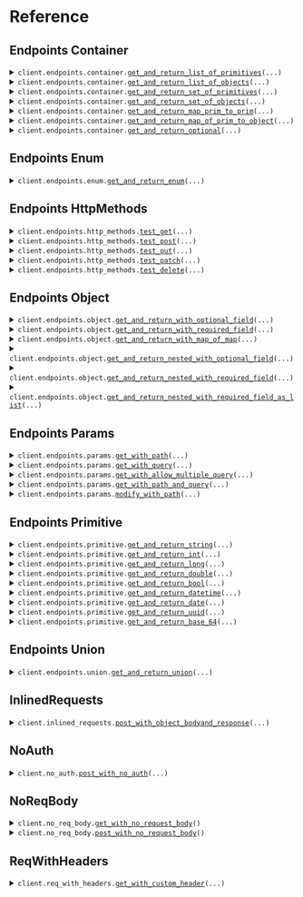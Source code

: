 # Reference
## Endpoints Container
<details><summary><code>client.endpoints.container.<a href="src/seed/endpoints/container/client.py">get_and_return_list_of_primitives</a>(...)</code></summary>
<dl>
<dd>

#### 🔌 Usage

<dl>
<dd>

<dl>
<dd>

```python
from seed.client import SeedExhaustive

client = SeedExhaustive(
    token="YOUR_TOKEN",
    base_url="https://yourhost.com/path/to/api",
)
client.endpoints.container.get_and_return_list_of_primitives(
    request=["string"],
)

```
</dd>
</dl>
</dd>
</dl>

#### ⚙️ Parameters

<dl>
<dd>

<dl>
<dd>

**request:** `typing.Sequence[str]` 
    
</dd>
</dl>

<dl>
<dd>

**request_options:** `typing.Optional[RequestOptions]` — Request-specific configuration.
    
</dd>
</dl>
</dd>
</dl>


</dd>
</dl>
</details>

<details><summary><code>client.endpoints.container.<a href="src/seed/endpoints/container/client.py">get_and_return_list_of_objects</a>(...)</code></summary>
<dl>
<dd>

#### 🔌 Usage

<dl>
<dd>

<dl>
<dd>

```python
from seed.client import SeedExhaustive
from seed.types import ObjectWithRequiredField

client = SeedExhaustive(
    token="YOUR_TOKEN",
    base_url="https://yourhost.com/path/to/api",
)
client.endpoints.container.get_and_return_list_of_objects(
    request=[
        ObjectWithRequiredField(
            string="string",
        )
    ],
)

```
</dd>
</dl>
</dd>
</dl>

#### ⚙️ Parameters

<dl>
<dd>

<dl>
<dd>

**request:** `typing.Sequence[ObjectWithRequiredField]` 
    
</dd>
</dl>

<dl>
<dd>

**request_options:** `typing.Optional[RequestOptions]` — Request-specific configuration.
    
</dd>
</dl>
</dd>
</dl>


</dd>
</dl>
</details>

<details><summary><code>client.endpoints.container.<a href="src/seed/endpoints/container/client.py">get_and_return_set_of_primitives</a>(...)</code></summary>
<dl>
<dd>

#### 🔌 Usage

<dl>
<dd>

<dl>
<dd>

```python
from seed.client import SeedExhaustive

client = SeedExhaustive(
    token="YOUR_TOKEN",
    base_url="https://yourhost.com/path/to/api",
)
client.endpoints.container.get_and_return_set_of_primitives(
    request={"string"},
)

```
</dd>
</dl>
</dd>
</dl>

#### ⚙️ Parameters

<dl>
<dd>

<dl>
<dd>

**request:** `typing.Set[str]` 
    
</dd>
</dl>

<dl>
<dd>

**request_options:** `typing.Optional[RequestOptions]` — Request-specific configuration.
    
</dd>
</dl>
</dd>
</dl>


</dd>
</dl>
</details>

<details><summary><code>client.endpoints.container.<a href="src/seed/endpoints/container/client.py">get_and_return_set_of_objects</a>(...)</code></summary>
<dl>
<dd>

#### 🔌 Usage

<dl>
<dd>

<dl>
<dd>

```python
from seed.client import SeedExhaustive
from seed.types import ObjectWithRequiredField

client = SeedExhaustive(
    token="YOUR_TOKEN",
    base_url="https://yourhost.com/path/to/api",
)
client.endpoints.container.get_and_return_set_of_objects(
    request={
        ObjectWithRequiredField(
            string="string",
        )
    },
)

```
</dd>
</dl>
</dd>
</dl>

#### ⚙️ Parameters

<dl>
<dd>

<dl>
<dd>

**request:** `typing.Sequence[ObjectWithRequiredField]` 
    
</dd>
</dl>

<dl>
<dd>

**request_options:** `typing.Optional[RequestOptions]` — Request-specific configuration.
    
</dd>
</dl>
</dd>
</dl>


</dd>
</dl>
</details>

<details><summary><code>client.endpoints.container.<a href="src/seed/endpoints/container/client.py">get_and_return_map_prim_to_prim</a>(...)</code></summary>
<dl>
<dd>

#### 🔌 Usage

<dl>
<dd>

<dl>
<dd>

```python
from seed.client import SeedExhaustive

client = SeedExhaustive(
    token="YOUR_TOKEN",
    base_url="https://yourhost.com/path/to/api",
)
client.endpoints.container.get_and_return_map_prim_to_prim(
    request={"string": "string"},
)

```
</dd>
</dl>
</dd>
</dl>

#### ⚙️ Parameters

<dl>
<dd>

<dl>
<dd>

**request:** `typing.Dict[str, str]` 
    
</dd>
</dl>

<dl>
<dd>

**request_options:** `typing.Optional[RequestOptions]` — Request-specific configuration.
    
</dd>
</dl>
</dd>
</dl>


</dd>
</dl>
</details>

<details><summary><code>client.endpoints.container.<a href="src/seed/endpoints/container/client.py">get_and_return_map_of_prim_to_object</a>(...)</code></summary>
<dl>
<dd>

#### 🔌 Usage

<dl>
<dd>

<dl>
<dd>

```python
from seed.client import SeedExhaustive
from seed.types import ObjectWithRequiredField

client = SeedExhaustive(
    token="YOUR_TOKEN",
    base_url="https://yourhost.com/path/to/api",
)
client.endpoints.container.get_and_return_map_of_prim_to_object(
    request={
        "string": ObjectWithRequiredField(
            string="string",
        )
    },
)

```
</dd>
</dl>
</dd>
</dl>

#### ⚙️ Parameters

<dl>
<dd>

<dl>
<dd>

**request:** `typing.Dict[str, ObjectWithRequiredField]` 
    
</dd>
</dl>

<dl>
<dd>

**request_options:** `typing.Optional[RequestOptions]` — Request-specific configuration.
    
</dd>
</dl>
</dd>
</dl>


</dd>
</dl>
</details>

<details><summary><code>client.endpoints.container.<a href="src/seed/endpoints/container/client.py">get_and_return_optional</a>(...)</code></summary>
<dl>
<dd>

#### 🔌 Usage

<dl>
<dd>

<dl>
<dd>

```python
from seed.client import SeedExhaustive
from seed.types import ObjectWithRequiredField

client = SeedExhaustive(
    token="YOUR_TOKEN",
    base_url="https://yourhost.com/path/to/api",
)
client.endpoints.container.get_and_return_optional(
    request=ObjectWithRequiredField(
        string="string",
    ),
)

```
</dd>
</dl>
</dd>
</dl>

#### ⚙️ Parameters

<dl>
<dd>

<dl>
<dd>

**request:** `typing.Optional[ObjectWithRequiredField]` 
    
</dd>
</dl>

<dl>
<dd>

**request_options:** `typing.Optional[RequestOptions]` — Request-specific configuration.
    
</dd>
</dl>
</dd>
</dl>


</dd>
</dl>
</details>

## Endpoints Enum
<details><summary><code>client.endpoints.enum.<a href="src/seed/endpoints/enum/client.py">get_and_return_enum</a>(...)</code></summary>
<dl>
<dd>

#### 🔌 Usage

<dl>
<dd>

<dl>
<dd>

```python
from seed.client import SeedExhaustive

client = SeedExhaustive(
    token="YOUR_TOKEN",
    base_url="https://yourhost.com/path/to/api",
)
client.endpoints.enum.get_and_return_enum(
    request="SUNNY",
)

```
</dd>
</dl>
</dd>
</dl>

#### ⚙️ Parameters

<dl>
<dd>

<dl>
<dd>

**request:** `WeatherReport` 
    
</dd>
</dl>

<dl>
<dd>

**request_options:** `typing.Optional[RequestOptions]` — Request-specific configuration.
    
</dd>
</dl>
</dd>
</dl>


</dd>
</dl>
</details>

## Endpoints HttpMethods
<details><summary><code>client.endpoints.http_methods.<a href="src/seed/endpoints/http_methods/client.py">test_get</a>(...)</code></summary>
<dl>
<dd>

#### 🔌 Usage

<dl>
<dd>

<dl>
<dd>

```python
from seed.client import SeedExhaustive

client = SeedExhaustive(
    token="YOUR_TOKEN",
    base_url="https://yourhost.com/path/to/api",
)
client.endpoints.http_methods.test_get(
    id="string",
)

```
</dd>
</dl>
</dd>
</dl>

#### ⚙️ Parameters

<dl>
<dd>

<dl>
<dd>

**id:** `str` 
    
</dd>
</dl>

<dl>
<dd>

**request_options:** `typing.Optional[RequestOptions]` — Request-specific configuration.
    
</dd>
</dl>
</dd>
</dl>


</dd>
</dl>
</details>

<details><summary><code>client.endpoints.http_methods.<a href="src/seed/endpoints/http_methods/client.py">test_post</a>(...)</code></summary>
<dl>
<dd>

#### 🔌 Usage

<dl>
<dd>

<dl>
<dd>

```python
from seed.client import SeedExhaustive

client = SeedExhaustive(
    token="YOUR_TOKEN",
    base_url="https://yourhost.com/path/to/api",
)
client.endpoints.http_methods.test_post(
    string="string",
)

```
</dd>
</dl>
</dd>
</dl>

#### ⚙️ Parameters

<dl>
<dd>

<dl>
<dd>

**string:** `str` 
    
</dd>
</dl>

<dl>
<dd>

**request_options:** `typing.Optional[RequestOptions]` — Request-specific configuration.
    
</dd>
</dl>
</dd>
</dl>


</dd>
</dl>
</details>

<details><summary><code>client.endpoints.http_methods.<a href="src/seed/endpoints/http_methods/client.py">test_put</a>(...)</code></summary>
<dl>
<dd>

#### 🔌 Usage

<dl>
<dd>

<dl>
<dd>

```python
from seed.client import SeedExhaustive

client = SeedExhaustive(
    token="YOUR_TOKEN",
    base_url="https://yourhost.com/path/to/api",
)
client.endpoints.http_methods.test_put(
    id="string",
    string="string",
)

```
</dd>
</dl>
</dd>
</dl>

#### ⚙️ Parameters

<dl>
<dd>

<dl>
<dd>

**id:** `str` 
    
</dd>
</dl>

<dl>
<dd>

**string:** `str` 
    
</dd>
</dl>

<dl>
<dd>

**request_options:** `typing.Optional[RequestOptions]` — Request-specific configuration.
    
</dd>
</dl>
</dd>
</dl>


</dd>
</dl>
</details>

<details><summary><code>client.endpoints.http_methods.<a href="src/seed/endpoints/http_methods/client.py">test_patch</a>(...)</code></summary>
<dl>
<dd>

#### 🔌 Usage

<dl>
<dd>

<dl>
<dd>

```python
import datetime
import uuid

from seed.client import SeedExhaustive

client = SeedExhaustive(
    token="YOUR_TOKEN",
    base_url="https://yourhost.com/path/to/api",
)
client.endpoints.http_methods.test_patch(
    id="string",
    string="string",
    integer=1,
    long_=1000000,
    double=1.1,
    bool_=True,
    datetime=datetime.datetime.fromisoformat(
        "2024-01-15 09:30:00+00:00",
    ),
    date=datetime.date.fromisoformat(
        "2023-01-15",
    ),
    uuid_=uuid.UUID(
        "d5e9c84f-c2b2-4bf4-b4b0-7ffd7a9ffc32",
    ),
    base_64="SGVsbG8gd29ybGQh",
    list_=["string"],
    set_={"string"},
    map_={1: "string"},
    bigint="123456789123456789",
)

```
</dd>
</dl>
</dd>
</dl>

#### ⚙️ Parameters

<dl>
<dd>

<dl>
<dd>

**id:** `str` 
    
</dd>
</dl>

<dl>
<dd>

**string:** `typing.Optional[str]` 
    
</dd>
</dl>

<dl>
<dd>

**integer:** `typing.Optional[int]` 
    
</dd>
</dl>

<dl>
<dd>

**long_:** `typing.Optional[int]` 
    
</dd>
</dl>

<dl>
<dd>

**double:** `typing.Optional[float]` 
    
</dd>
</dl>

<dl>
<dd>

**bool_:** `typing.Optional[bool]` 
    
</dd>
</dl>

<dl>
<dd>

**datetime:** `typing.Optional[dt.datetime]` 
    
</dd>
</dl>

<dl>
<dd>

**date:** `typing.Optional[dt.date]` 
    
</dd>
</dl>

<dl>
<dd>

**uuid_:** `typing.Optional[uuid.UUID]` 
    
</dd>
</dl>

<dl>
<dd>

**base_64:** `typing.Optional[str]` 
    
</dd>
</dl>

<dl>
<dd>

**list_:** `typing.Optional[typing.Sequence[str]]` 
    
</dd>
</dl>

<dl>
<dd>

**set_:** `typing.Optional[typing.Set[str]]` 
    
</dd>
</dl>

<dl>
<dd>

**map_:** `typing.Optional[typing.Dict[int, str]]` 
    
</dd>
</dl>

<dl>
<dd>

**bigint:** `typing.Optional[str]` 
    
</dd>
</dl>

<dl>
<dd>

**request_options:** `typing.Optional[RequestOptions]` — Request-specific configuration.
    
</dd>
</dl>
</dd>
</dl>


</dd>
</dl>
</details>

<details><summary><code>client.endpoints.http_methods.<a href="src/seed/endpoints/http_methods/client.py">test_delete</a>(...)</code></summary>
<dl>
<dd>

#### 🔌 Usage

<dl>
<dd>

<dl>
<dd>

```python
from seed.client import SeedExhaustive

client = SeedExhaustive(
    token="YOUR_TOKEN",
    base_url="https://yourhost.com/path/to/api",
)
client.endpoints.http_methods.test_delete(
    id="string",
)

```
</dd>
</dl>
</dd>
</dl>

#### ⚙️ Parameters

<dl>
<dd>

<dl>
<dd>

**id:** `str` 
    
</dd>
</dl>

<dl>
<dd>

**request_options:** `typing.Optional[RequestOptions]` — Request-specific configuration.
    
</dd>
</dl>
</dd>
</dl>


</dd>
</dl>
</details>

## Endpoints Object
<details><summary><code>client.endpoints.object.<a href="src/seed/endpoints/object/client.py">get_and_return_with_optional_field</a>(...)</code></summary>
<dl>
<dd>

#### 🔌 Usage

<dl>
<dd>

<dl>
<dd>

```python
import datetime
import uuid

from seed.client import SeedExhaustive

client = SeedExhaustive(
    token="YOUR_TOKEN",
    base_url="https://yourhost.com/path/to/api",
)
client.endpoints.object.get_and_return_with_optional_field(
    string="string",
    integer=1,
    long_=1000000,
    double=1.1,
    bool_=True,
    datetime=datetime.datetime.fromisoformat(
        "2024-01-15 09:30:00+00:00",
    ),
    date=datetime.date.fromisoformat(
        "2023-01-15",
    ),
    uuid_=uuid.UUID(
        "d5e9c84f-c2b2-4bf4-b4b0-7ffd7a9ffc32",
    ),
    base_64="SGVsbG8gd29ybGQh",
    list_=["string"],
    set_={"string"},
    map_={1: "string"},
    bigint="123456789123456789",
)

```
</dd>
</dl>
</dd>
</dl>

#### ⚙️ Parameters

<dl>
<dd>

<dl>
<dd>

**string:** `typing.Optional[str]` 
    
</dd>
</dl>

<dl>
<dd>

**integer:** `typing.Optional[int]` 
    
</dd>
</dl>

<dl>
<dd>

**long_:** `typing.Optional[int]` 
    
</dd>
</dl>

<dl>
<dd>

**double:** `typing.Optional[float]` 
    
</dd>
</dl>

<dl>
<dd>

**bool_:** `typing.Optional[bool]` 
    
</dd>
</dl>

<dl>
<dd>

**datetime:** `typing.Optional[dt.datetime]` 
    
</dd>
</dl>

<dl>
<dd>

**date:** `typing.Optional[dt.date]` 
    
</dd>
</dl>

<dl>
<dd>

**uuid_:** `typing.Optional[uuid.UUID]` 
    
</dd>
</dl>

<dl>
<dd>

**base_64:** `typing.Optional[str]` 
    
</dd>
</dl>

<dl>
<dd>

**list_:** `typing.Optional[typing.Sequence[str]]` 
    
</dd>
</dl>

<dl>
<dd>

**set_:** `typing.Optional[typing.Set[str]]` 
    
</dd>
</dl>

<dl>
<dd>

**map_:** `typing.Optional[typing.Dict[int, str]]` 
    
</dd>
</dl>

<dl>
<dd>

**bigint:** `typing.Optional[str]` 
    
</dd>
</dl>

<dl>
<dd>

**request_options:** `typing.Optional[RequestOptions]` — Request-specific configuration.
    
</dd>
</dl>
</dd>
</dl>


</dd>
</dl>
</details>

<details><summary><code>client.endpoints.object.<a href="src/seed/endpoints/object/client.py">get_and_return_with_required_field</a>(...)</code></summary>
<dl>
<dd>

#### 🔌 Usage

<dl>
<dd>

<dl>
<dd>

```python
from seed.client import SeedExhaustive

client = SeedExhaustive(
    token="YOUR_TOKEN",
    base_url="https://yourhost.com/path/to/api",
)
client.endpoints.object.get_and_return_with_required_field(
    string="string",
)

```
</dd>
</dl>
</dd>
</dl>

#### ⚙️ Parameters

<dl>
<dd>

<dl>
<dd>

**string:** `str` 
    
</dd>
</dl>

<dl>
<dd>

**request_options:** `typing.Optional[RequestOptions]` — Request-specific configuration.
    
</dd>
</dl>
</dd>
</dl>


</dd>
</dl>
</details>

<details><summary><code>client.endpoints.object.<a href="src/seed/endpoints/object/client.py">get_and_return_with_map_of_map</a>(...)</code></summary>
<dl>
<dd>

#### 🔌 Usage

<dl>
<dd>

<dl>
<dd>

```python
from seed.client import SeedExhaustive

client = SeedExhaustive(
    token="YOUR_TOKEN",
    base_url="https://yourhost.com/path/to/api",
)
client.endpoints.object.get_and_return_with_map_of_map(
    map_={"string": {"string": "string"}},
)

```
</dd>
</dl>
</dd>
</dl>

#### ⚙️ Parameters

<dl>
<dd>

<dl>
<dd>

**map_:** `typing.Dict[str, typing.Dict[str, str]]` 
    
</dd>
</dl>

<dl>
<dd>

**request_options:** `typing.Optional[RequestOptions]` — Request-specific configuration.
    
</dd>
</dl>
</dd>
</dl>


</dd>
</dl>
</details>

<details><summary><code>client.endpoints.object.<a href="src/seed/endpoints/object/client.py">get_and_return_nested_with_optional_field</a>(...)</code></summary>
<dl>
<dd>

#### 🔌 Usage

<dl>
<dd>

<dl>
<dd>

```python
import datetime
import uuid

from seed.client import SeedExhaustive
from seed.types import ObjectWithOptionalField

client = SeedExhaustive(
    token="YOUR_TOKEN",
    base_url="https://yourhost.com/path/to/api",
)
client.endpoints.object.get_and_return_nested_with_optional_field(
    string="string",
    nested_object=ObjectWithOptionalField(
        string="string",
        integer=1,
        long_=1000000,
        double=1.1,
        bool_=True,
        datetime=datetime.datetime.fromisoformat(
            "2024-01-15 09:30:00+00:00",
        ),
        date=datetime.date.fromisoformat(
            "2023-01-15",
        ),
        uuid_=uuid.UUID(
            "d5e9c84f-c2b2-4bf4-b4b0-7ffd7a9ffc32",
        ),
        base_64="SGVsbG8gd29ybGQh",
        list_=["string"],
        set_={"string"},
        map_={1: "string"},
        bigint="123456789123456789",
    ),
)

```
</dd>
</dl>
</dd>
</dl>

#### ⚙️ Parameters

<dl>
<dd>

<dl>
<dd>

**string:** `typing.Optional[str]` 
    
</dd>
</dl>

<dl>
<dd>

**nested_object:** `typing.Optional[ObjectWithOptionalField]` 
    
</dd>
</dl>

<dl>
<dd>

**request_options:** `typing.Optional[RequestOptions]` — Request-specific configuration.
    
</dd>
</dl>
</dd>
</dl>


</dd>
</dl>
</details>

<details><summary><code>client.endpoints.object.<a href="src/seed/endpoints/object/client.py">get_and_return_nested_with_required_field</a>(...)</code></summary>
<dl>
<dd>

#### 🔌 Usage

<dl>
<dd>

<dl>
<dd>

```python
import datetime
import uuid

from seed.client import SeedExhaustive
from seed.types import ObjectWithOptionalField

client = SeedExhaustive(
    token="YOUR_TOKEN",
    base_url="https://yourhost.com/path/to/api",
)
client.endpoints.object.get_and_return_nested_with_required_field(
    string_="string",
    string="string",
    nested_object=ObjectWithOptionalField(
        string="string",
        integer=1,
        long_=1000000,
        double=1.1,
        bool_=True,
        datetime=datetime.datetime.fromisoformat(
            "2024-01-15 09:30:00+00:00",
        ),
        date=datetime.date.fromisoformat(
            "2023-01-15",
        ),
        uuid_=uuid.UUID(
            "d5e9c84f-c2b2-4bf4-b4b0-7ffd7a9ffc32",
        ),
        base_64="SGVsbG8gd29ybGQh",
        list_=["string"],
        set_={"string"},
        map_={1: "string"},
        bigint="123456789123456789",
    ),
)

```
</dd>
</dl>
</dd>
</dl>

#### ⚙️ Parameters

<dl>
<dd>

<dl>
<dd>

**string_:** `str` 
    
</dd>
</dl>

<dl>
<dd>

**string:** `str` 
    
</dd>
</dl>

<dl>
<dd>

**nested_object:** `ObjectWithOptionalField` 
    
</dd>
</dl>

<dl>
<dd>

**request_options:** `typing.Optional[RequestOptions]` — Request-specific configuration.
    
</dd>
</dl>
</dd>
</dl>


</dd>
</dl>
</details>

<details><summary><code>client.endpoints.object.<a href="src/seed/endpoints/object/client.py">get_and_return_nested_with_required_field_as_list</a>(...)</code></summary>
<dl>
<dd>

#### 🔌 Usage

<dl>
<dd>

<dl>
<dd>

```python
import datetime
import uuid

from seed.client import SeedExhaustive
from seed.types import NestedObjectWithRequiredField, ObjectWithOptionalField

client = SeedExhaustive(
    token="YOUR_TOKEN",
    base_url="https://yourhost.com/path/to/api",
)
client.endpoints.object.get_and_return_nested_with_required_field_as_list(
    request=[
        NestedObjectWithRequiredField(
            string="string",
            nested_object=ObjectWithOptionalField(
                string="string",
                integer=1,
                long_=1000000,
                double=1.1,
                bool_=True,
                datetime=datetime.datetime.fromisoformat(
                    "2024-01-15 09:30:00+00:00",
                ),
                date=datetime.date.fromisoformat(
                    "2023-01-15",
                ),
                uuid_=uuid.UUID(
                    "d5e9c84f-c2b2-4bf4-b4b0-7ffd7a9ffc32",
                ),
                base_64="SGVsbG8gd29ybGQh",
                list_=["string"],
                set_={"string"},
                map_={1: "string"},
                bigint="123456789123456789",
            ),
        )
    ],
)

```
</dd>
</dl>
</dd>
</dl>

#### ⚙️ Parameters

<dl>
<dd>

<dl>
<dd>

**request:** `typing.Sequence[NestedObjectWithRequiredField]` 
    
</dd>
</dl>

<dl>
<dd>

**request_options:** `typing.Optional[RequestOptions]` — Request-specific configuration.
    
</dd>
</dl>
</dd>
</dl>


</dd>
</dl>
</details>

## Endpoints Params
<details><summary><code>client.endpoints.params.<a href="src/seed/endpoints/params/client.py">get_with_path</a>(...)</code></summary>
<dl>
<dd>

#### 📝 Description

<dl>
<dd>

<dl>
<dd>

GET with path param
</dd>
</dl>
</dd>
</dl>

#### 🔌 Usage

<dl>
<dd>

<dl>
<dd>

```python
from seed.client import SeedExhaustive

client = SeedExhaustive(
    token="YOUR_TOKEN",
    base_url="https://yourhost.com/path/to/api",
)
client.endpoints.params.get_with_path(
    param="string",
)

```
</dd>
</dl>
</dd>
</dl>

#### ⚙️ Parameters

<dl>
<dd>

<dl>
<dd>

**param:** `str` 
    
</dd>
</dl>

<dl>
<dd>

**request_options:** `typing.Optional[RequestOptions]` — Request-specific configuration.
    
</dd>
</dl>
</dd>
</dl>


</dd>
</dl>
</details>

<details><summary><code>client.endpoints.params.<a href="src/seed/endpoints/params/client.py">get_with_query</a>(...)</code></summary>
<dl>
<dd>

#### 📝 Description

<dl>
<dd>

<dl>
<dd>

GET with query param
</dd>
</dl>
</dd>
</dl>

#### 🔌 Usage

<dl>
<dd>

<dl>
<dd>

```python
from seed.client import SeedExhaustive

client = SeedExhaustive(
    token="YOUR_TOKEN",
    base_url="https://yourhost.com/path/to/api",
)
client.endpoints.params.get_with_query(
    query="string",
    number=1,
)

```
</dd>
</dl>
</dd>
</dl>

#### ⚙️ Parameters

<dl>
<dd>

<dl>
<dd>

**query:** `str` 
    
</dd>
</dl>

<dl>
<dd>

**number:** `int` 
    
</dd>
</dl>

<dl>
<dd>

**request_options:** `typing.Optional[RequestOptions]` — Request-specific configuration.
    
</dd>
</dl>
</dd>
</dl>


</dd>
</dl>
</details>

<details><summary><code>client.endpoints.params.<a href="src/seed/endpoints/params/client.py">get_with_allow_multiple_query</a>(...)</code></summary>
<dl>
<dd>

#### 📝 Description

<dl>
<dd>

<dl>
<dd>

GET with multiple of same query param
</dd>
</dl>
</dd>
</dl>

#### 🔌 Usage

<dl>
<dd>

<dl>
<dd>

```python
from seed.client import SeedExhaustive

client = SeedExhaustive(
    token="YOUR_TOKEN",
    base_url="https://yourhost.com/path/to/api",
)
client.endpoints.params.get_with_allow_multiple_query(
    query="string",
    numer=1,
)

```
</dd>
</dl>
</dd>
</dl>

#### ⚙️ Parameters

<dl>
<dd>

<dl>
<dd>

**query:** `typing.Union[str, typing.Sequence[str]]` 
    
</dd>
</dl>

<dl>
<dd>

**numer:** `typing.Union[int, typing.Sequence[int]]` 
    
</dd>
</dl>

<dl>
<dd>

**request_options:** `typing.Optional[RequestOptions]` — Request-specific configuration.
    
</dd>
</dl>
</dd>
</dl>


</dd>
</dl>
</details>

<details><summary><code>client.endpoints.params.<a href="src/seed/endpoints/params/client.py">get_with_path_and_query</a>(...)</code></summary>
<dl>
<dd>

#### 📝 Description

<dl>
<dd>

<dl>
<dd>

GET with path and query params
</dd>
</dl>
</dd>
</dl>

#### 🔌 Usage

<dl>
<dd>

<dl>
<dd>

```python
from seed.client import SeedExhaustive

client = SeedExhaustive(
    token="YOUR_TOKEN",
    base_url="https://yourhost.com/path/to/api",
)
client.endpoints.params.get_with_path_and_query(
    param="string",
    query="string",
)

```
</dd>
</dl>
</dd>
</dl>

#### ⚙️ Parameters

<dl>
<dd>

<dl>
<dd>

**param:** `str` 
    
</dd>
</dl>

<dl>
<dd>

**query:** `str` 
    
</dd>
</dl>

<dl>
<dd>

**request_options:** `typing.Optional[RequestOptions]` — Request-specific configuration.
    
</dd>
</dl>
</dd>
</dl>


</dd>
</dl>
</details>

<details><summary><code>client.endpoints.params.<a href="src/seed/endpoints/params/client.py">modify_with_path</a>(...)</code></summary>
<dl>
<dd>

#### 📝 Description

<dl>
<dd>

<dl>
<dd>

PUT to update with path param
</dd>
</dl>
</dd>
</dl>

#### 🔌 Usage

<dl>
<dd>

<dl>
<dd>

```python
from seed.client import SeedExhaustive

client = SeedExhaustive(
    token="YOUR_TOKEN",
    base_url="https://yourhost.com/path/to/api",
)
client.endpoints.params.modify_with_path(
    param="string",
    request="string",
)

```
</dd>
</dl>
</dd>
</dl>

#### ⚙️ Parameters

<dl>
<dd>

<dl>
<dd>

**param:** `str` 
    
</dd>
</dl>

<dl>
<dd>

**request:** `str` 
    
</dd>
</dl>

<dl>
<dd>

**request_options:** `typing.Optional[RequestOptions]` — Request-specific configuration.
    
</dd>
</dl>
</dd>
</dl>


</dd>
</dl>
</details>

## Endpoints Primitive
<details><summary><code>client.endpoints.primitive.<a href="src/seed/endpoints/primitive/client.py">get_and_return_string</a>(...)</code></summary>
<dl>
<dd>

#### 🔌 Usage

<dl>
<dd>

<dl>
<dd>

```python
from seed.client import SeedExhaustive

client = SeedExhaustive(
    token="YOUR_TOKEN",
    base_url="https://yourhost.com/path/to/api",
)
client.endpoints.primitive.get_and_return_string(
    request="string",
)

```
</dd>
</dl>
</dd>
</dl>

#### ⚙️ Parameters

<dl>
<dd>

<dl>
<dd>

**request:** `str` 
    
</dd>
</dl>

<dl>
<dd>

**request_options:** `typing.Optional[RequestOptions]` — Request-specific configuration.
    
</dd>
</dl>
</dd>
</dl>


</dd>
</dl>
</details>

<details><summary><code>client.endpoints.primitive.<a href="src/seed/endpoints/primitive/client.py">get_and_return_int</a>(...)</code></summary>
<dl>
<dd>

#### 🔌 Usage

<dl>
<dd>

<dl>
<dd>

```python
from seed.client import SeedExhaustive

client = SeedExhaustive(
    token="YOUR_TOKEN",
    base_url="https://yourhost.com/path/to/api",
)
client.endpoints.primitive.get_and_return_int(
    request=1,
)

```
</dd>
</dl>
</dd>
</dl>

#### ⚙️ Parameters

<dl>
<dd>

<dl>
<dd>

**request:** `int` 
    
</dd>
</dl>

<dl>
<dd>

**request_options:** `typing.Optional[RequestOptions]` — Request-specific configuration.
    
</dd>
</dl>
</dd>
</dl>


</dd>
</dl>
</details>

<details><summary><code>client.endpoints.primitive.<a href="src/seed/endpoints/primitive/client.py">get_and_return_long</a>(...)</code></summary>
<dl>
<dd>

#### 🔌 Usage

<dl>
<dd>

<dl>
<dd>

```python
from seed.client import SeedExhaustive

client = SeedExhaustive(
    token="YOUR_TOKEN",
    base_url="https://yourhost.com/path/to/api",
)
client.endpoints.primitive.get_and_return_long(
    request=1000000,
)

```
</dd>
</dl>
</dd>
</dl>

#### ⚙️ Parameters

<dl>
<dd>

<dl>
<dd>

**request:** `int` 
    
</dd>
</dl>

<dl>
<dd>

**request_options:** `typing.Optional[RequestOptions]` — Request-specific configuration.
    
</dd>
</dl>
</dd>
</dl>


</dd>
</dl>
</details>

<details><summary><code>client.endpoints.primitive.<a href="src/seed/endpoints/primitive/client.py">get_and_return_double</a>(...)</code></summary>
<dl>
<dd>

#### 🔌 Usage

<dl>
<dd>

<dl>
<dd>

```python
from seed.client import SeedExhaustive

client = SeedExhaustive(
    token="YOUR_TOKEN",
    base_url="https://yourhost.com/path/to/api",
)
client.endpoints.primitive.get_and_return_double(
    request=1.1,
)

```
</dd>
</dl>
</dd>
</dl>

#### ⚙️ Parameters

<dl>
<dd>

<dl>
<dd>

**request:** `float` 
    
</dd>
</dl>

<dl>
<dd>

**request_options:** `typing.Optional[RequestOptions]` — Request-specific configuration.
    
</dd>
</dl>
</dd>
</dl>


</dd>
</dl>
</details>

<details><summary><code>client.endpoints.primitive.<a href="src/seed/endpoints/primitive/client.py">get_and_return_bool</a>(...)</code></summary>
<dl>
<dd>

#### 🔌 Usage

<dl>
<dd>

<dl>
<dd>

```python
from seed.client import SeedExhaustive

client = SeedExhaustive(
    token="YOUR_TOKEN",
    base_url="https://yourhost.com/path/to/api",
)
client.endpoints.primitive.get_and_return_bool(
    request=True,
)

```
</dd>
</dl>
</dd>
</dl>

#### ⚙️ Parameters

<dl>
<dd>

<dl>
<dd>

**request:** `bool` 
    
</dd>
</dl>

<dl>
<dd>

**request_options:** `typing.Optional[RequestOptions]` — Request-specific configuration.
    
</dd>
</dl>
</dd>
</dl>


</dd>
</dl>
</details>

<details><summary><code>client.endpoints.primitive.<a href="src/seed/endpoints/primitive/client.py">get_and_return_datetime</a>(...)</code></summary>
<dl>
<dd>

#### 🔌 Usage

<dl>
<dd>

<dl>
<dd>

```python
import datetime

from seed.client import SeedExhaustive

client = SeedExhaustive(
    token="YOUR_TOKEN",
    base_url="https://yourhost.com/path/to/api",
)
client.endpoints.primitive.get_and_return_datetime(
    request=datetime.datetime.fromisoformat(
        "2024-01-15 09:30:00+00:00",
    ),
)

```
</dd>
</dl>
</dd>
</dl>

#### ⚙️ Parameters

<dl>
<dd>

<dl>
<dd>

**request:** `dt.datetime` 
    
</dd>
</dl>

<dl>
<dd>

**request_options:** `typing.Optional[RequestOptions]` — Request-specific configuration.
    
</dd>
</dl>
</dd>
</dl>


</dd>
</dl>
</details>

<details><summary><code>client.endpoints.primitive.<a href="src/seed/endpoints/primitive/client.py">get_and_return_date</a>(...)</code></summary>
<dl>
<dd>

#### 🔌 Usage

<dl>
<dd>

<dl>
<dd>

```python
import datetime

from seed.client import SeedExhaustive

client = SeedExhaustive(
    token="YOUR_TOKEN",
    base_url="https://yourhost.com/path/to/api",
)
client.endpoints.primitive.get_and_return_date(
    request=datetime.date.fromisoformat(
        "2023-01-15",
    ),
)

```
</dd>
</dl>
</dd>
</dl>

#### ⚙️ Parameters

<dl>
<dd>

<dl>
<dd>

**request:** `dt.date` 
    
</dd>
</dl>

<dl>
<dd>

**request_options:** `typing.Optional[RequestOptions]` — Request-specific configuration.
    
</dd>
</dl>
</dd>
</dl>


</dd>
</dl>
</details>

<details><summary><code>client.endpoints.primitive.<a href="src/seed/endpoints/primitive/client.py">get_and_return_uuid</a>(...)</code></summary>
<dl>
<dd>

#### 🔌 Usage

<dl>
<dd>

<dl>
<dd>

```python
import uuid

from seed.client import SeedExhaustive

client = SeedExhaustive(
    token="YOUR_TOKEN",
    base_url="https://yourhost.com/path/to/api",
)
client.endpoints.primitive.get_and_return_uuid(
    request=uuid.UUID(
        "d5e9c84f-c2b2-4bf4-b4b0-7ffd7a9ffc32",
    ),
)

```
</dd>
</dl>
</dd>
</dl>

#### ⚙️ Parameters

<dl>
<dd>

<dl>
<dd>

**request:** `uuid.UUID` 
    
</dd>
</dl>

<dl>
<dd>

**request_options:** `typing.Optional[RequestOptions]` — Request-specific configuration.
    
</dd>
</dl>
</dd>
</dl>


</dd>
</dl>
</details>

<details><summary><code>client.endpoints.primitive.<a href="src/seed/endpoints/primitive/client.py">get_and_return_base_64</a>(...)</code></summary>
<dl>
<dd>

#### 🔌 Usage

<dl>
<dd>

<dl>
<dd>

```python
from seed.client import SeedExhaustive

client = SeedExhaustive(
    token="YOUR_TOKEN",
    base_url="https://yourhost.com/path/to/api",
)
client.endpoints.primitive.get_and_return_base_64(
    request="SGVsbG8gd29ybGQh",
)

```
</dd>
</dl>
</dd>
</dl>

#### ⚙️ Parameters

<dl>
<dd>

<dl>
<dd>

**request:** `str` 
    
</dd>
</dl>

<dl>
<dd>

**request_options:** `typing.Optional[RequestOptions]` — Request-specific configuration.
    
</dd>
</dl>
</dd>
</dl>


</dd>
</dl>
</details>

## Endpoints Union
<details><summary><code>client.endpoints.union.<a href="src/seed/endpoints/union/client.py">get_and_return_union</a>(...)</code></summary>
<dl>
<dd>

#### 🔌 Usage

<dl>
<dd>

<dl>
<dd>

```python
from seed.client import SeedExhaustive
from seed.types import Animal_Dog

client = SeedExhaustive(
    token="YOUR_TOKEN",
    base_url="https://yourhost.com/path/to/api",
)
client.endpoints.union.get_and_return_union(
    request=Animal_Dog(
        name="string",
        likes_to_woof=True,
    ),
)

```
</dd>
</dl>
</dd>
</dl>

#### ⚙️ Parameters

<dl>
<dd>

<dl>
<dd>

**request:** `Animal` 
    
</dd>
</dl>

<dl>
<dd>

**request_options:** `typing.Optional[RequestOptions]` — Request-specific configuration.
    
</dd>
</dl>
</dd>
</dl>


</dd>
</dl>
</details>

## InlinedRequests
<details><summary><code>client.inlined_requests.<a href="src/seed/inlined_requests/client.py">post_with_object_bodyand_response</a>(...)</code></summary>
<dl>
<dd>

#### 📝 Description

<dl>
<dd>

<dl>
<dd>

POST with custom object in request body, response is an object
</dd>
</dl>
</dd>
</dl>

#### 🔌 Usage

<dl>
<dd>

<dl>
<dd>

```python
import datetime
import uuid

from seed.client import SeedExhaustive
from seed.types import ObjectWithOptionalField

client = SeedExhaustive(
    token="YOUR_TOKEN",
    base_url="https://yourhost.com/path/to/api",
)
client.inlined_requests.post_with_object_bodyand_response(
    string="string",
    integer=1,
    nested_object=ObjectWithOptionalField(
        string="string",
        integer=1,
        long_=1000000,
        double=1.1,
        bool_=True,
        datetime=datetime.datetime.fromisoformat(
            "2024-01-15 09:30:00+00:00",
        ),
        date=datetime.date.fromisoformat(
            "2023-01-15",
        ),
        uuid_=uuid.UUID(
            "d5e9c84f-c2b2-4bf4-b4b0-7ffd7a9ffc32",
        ),
        base_64="SGVsbG8gd29ybGQh",
        list_=["string"],
        set_={"string"},
        map_={1: "string"},
        bigint="123456789123456789",
    ),
)

```
</dd>
</dl>
</dd>
</dl>

#### ⚙️ Parameters

<dl>
<dd>

<dl>
<dd>

**string:** `str` 
    
</dd>
</dl>

<dl>
<dd>

**integer:** `int` 
    
</dd>
</dl>

<dl>
<dd>

**nested_object:** `ObjectWithOptionalField` 
    
</dd>
</dl>

<dl>
<dd>

**request_options:** `typing.Optional[RequestOptions]` — Request-specific configuration.
    
</dd>
</dl>
</dd>
</dl>


</dd>
</dl>
</details>

## NoAuth
<details><summary><code>client.no_auth.<a href="src/seed/no_auth/client.py">post_with_no_auth</a>(...)</code></summary>
<dl>
<dd>

#### 📝 Description

<dl>
<dd>

<dl>
<dd>

POST request with no auth
</dd>
</dl>
</dd>
</dl>

#### 🔌 Usage

<dl>
<dd>

<dl>
<dd>

```python
from seed.client import SeedExhaustive

client = SeedExhaustive(
    token="YOUR_TOKEN",
    base_url="https://yourhost.com/path/to/api",
)
client.no_auth.post_with_no_auth(
    request={"key": "value"},
)

```
</dd>
</dl>
</dd>
</dl>

#### ⚙️ Parameters

<dl>
<dd>

<dl>
<dd>

**request:** `typing.Any` 
    
</dd>
</dl>

<dl>
<dd>

**request_options:** `typing.Optional[RequestOptions]` — Request-specific configuration.
    
</dd>
</dl>
</dd>
</dl>


</dd>
</dl>
</details>

## NoReqBody
<details><summary><code>client.no_req_body.<a href="src/seed/no_req_body/client.py">get_with_no_request_body</a>()</code></summary>
<dl>
<dd>

#### 🔌 Usage

<dl>
<dd>

<dl>
<dd>

```python
from seed.client import SeedExhaustive

client = SeedExhaustive(
    token="YOUR_TOKEN",
    base_url="https://yourhost.com/path/to/api",
)
client.no_req_body.get_with_no_request_body()

```
</dd>
</dl>
</dd>
</dl>

#### ⚙️ Parameters

<dl>
<dd>

<dl>
<dd>

**request_options:** `typing.Optional[RequestOptions]` — Request-specific configuration.
    
</dd>
</dl>
</dd>
</dl>


</dd>
</dl>
</details>

<details><summary><code>client.no_req_body.<a href="src/seed/no_req_body/client.py">post_with_no_request_body</a>()</code></summary>
<dl>
<dd>

#### 🔌 Usage

<dl>
<dd>

<dl>
<dd>

```python
from seed.client import SeedExhaustive

client = SeedExhaustive(
    token="YOUR_TOKEN",
    base_url="https://yourhost.com/path/to/api",
)
client.no_req_body.post_with_no_request_body()

```
</dd>
</dl>
</dd>
</dl>

#### ⚙️ Parameters

<dl>
<dd>

<dl>
<dd>

**request_options:** `typing.Optional[RequestOptions]` — Request-specific configuration.
    
</dd>
</dl>
</dd>
</dl>


</dd>
</dl>
</details>

## ReqWithHeaders
<details><summary><code>client.req_with_headers.<a href="src/seed/req_with_headers/client.py">get_with_custom_header</a>(...)</code></summary>
<dl>
<dd>

#### 🔌 Usage

<dl>
<dd>

<dl>
<dd>

```python
from seed.client import SeedExhaustive

client = SeedExhaustive(
    token="YOUR_TOKEN",
    base_url="https://yourhost.com/path/to/api",
)
client.req_with_headers.get_with_custom_header(
    x_test_service_header="string",
    x_test_endpoint_header="string",
    request="string",
)

```
</dd>
</dl>
</dd>
</dl>

#### ⚙️ Parameters

<dl>
<dd>

<dl>
<dd>

**x_test_service_header:** `str` 
    
</dd>
</dl>

<dl>
<dd>

**x_test_endpoint_header:** `str` 
    
</dd>
</dl>

<dl>
<dd>

**request:** `str` 
    
</dd>
</dl>

<dl>
<dd>

**request_options:** `typing.Optional[RequestOptions]` — Request-specific configuration.
    
</dd>
</dl>
</dd>
</dl>


</dd>
</dl>
</details>

